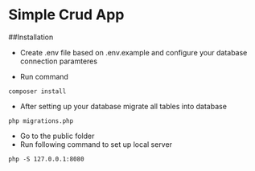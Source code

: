 # Simple Crud App

##Installation
-  Create .env file based on .env.example and configure your database connection paramteres

 - Run command
```
composer install
```
 - After setting up your database migrate all tables into database
```
php migrations.php
```

- Go to the public folder
- Run following command to set up local server
```
php -S 127.0.0.1:8080
```



